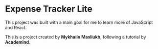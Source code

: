 # Expense Tracker Lite
This project was built with a main goal for me to learn more of JavaScript and React.

This is a project created by **Mykhailo Masliukh**, following a tutorial by **Academind**.